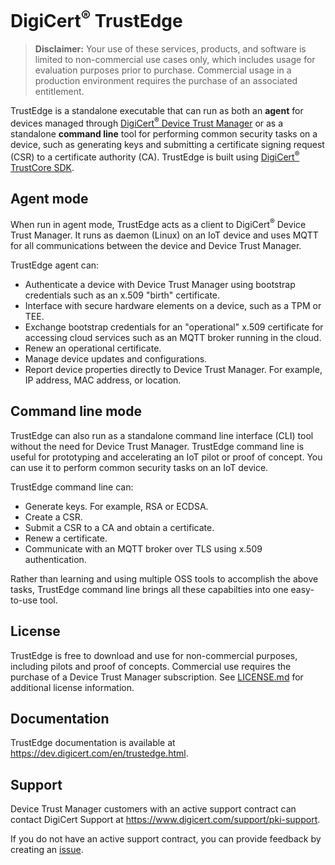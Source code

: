 # DigiCert<sup>®</sup> TrustEdge

> **Disclaimer:** Your use of these services, products, and software is limited to non-commercial use cases only, which includes usage for evaluation purposes prior to purchase. Commercial usage in a production environment requires the purchase of an associated entitlement.

TrustEdge is a standalone executable that can run as both an **agent** for devices managed through [DigiCert<sup>®</sup> Device Trust Manager](https://www.digicert.com/device-trust-manager) or as a standalone **command line** tool for performing common security tasks on a device, such as generating keys and submitting a certificate signing request (CSR) to a certificate authority (CA). TrustEdge is built using [DigiCert<sup>®</sup> TrustCore SDK](https://www.digicert.com/iot/trustcore-sdk).

## Agent mode

When run in agent mode, TrustEdge acts as a client to DigiCert<sup>®</sup> Device Trust Manager. It runs as daemon (Linux) on an IoT device and uses MQTT for all communications between the device and Device Trust Manager.

TrustEdge agent can:

- Authenticate a device with Device Trust Manager using bootstrap credentials such as an x.509 "birth" certificate.
- Interface with secure hardware elements on a device, such as a TPM or TEE.
- Exchange bootstrap credentials for an "operational" x.509 certificate for accessing cloud services such as an MQTT broker running in the cloud.
- Renew an operational certificate.
- Manage device updates and configurations.
- Report device properties directly to Device Trust Manager. For example, IP address, MAC address, or location.

## Command line mode

TrustEdge can also run as a standalone command line interface (CLI) tool without the need for Device Trust Manager. TrustEdge command line is useful for prototyping and accelerating an IoT pilot or proof of concept. You can use it to perform common security tasks on an IoT device.

TrustEdge command line can:

- Generate keys. For example, RSA or ECDSA.
- Create a CSR.
- Submit a CSR to a CA and obtain a certificate.
- Renew a certificate.
- Communicate with an MQTT broker over TLS using x.509 authentication.

Rather than learning and using multiple OSS tools to accomplish the above tasks, TrustEdge command line brings all these capabilties into one easy-to-use tool.

## License

TrustEdge is free to download and use for non-commercial purposes, including pilots and proof of concepts. Commercial use requires the purchase of a Device Trust Manager subscription. See [LICENSE.md](LICENSE.md)</a> for additional license information.

## Documentation

TrustEdge documentation is available at https://dev.digicert.com/en/trustedge.html.

## Support

Device Trust Manager customers with an active support contract can contact DigiCert Support at https://www.digicert.com/support/pki-support.

If you do not have an active support contract, you can provide feedback by creating an [issue](https://github.com/digicert/trustedge/issues).
